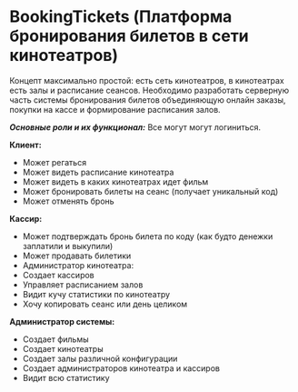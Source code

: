 # BookingTickets (Платформа бронирования билетов в сети кинотеатров)

Концепт максимально простой: есть сеть кинотеатров, в кинотеатрах есть залы и расписание сеансов.
Необходимо разработать серверную часть системы бронирования билетов объединяющую онлайн заказы, покупки на кассе и формирование расписания залов.

***Основные роли и их функционал:***
Все могут могут логиниться.

**Клиент:**
- Может регаться
- Может видеть расписание кинотеатра
- Может видеть в каких кинотеатрах идет фильм
- Может бронировать билеты на сеанс (получает уникальный код)
- Может отменять бронь

**Кассир:**
- Может подтверждать бронь билета по коду (как будто денежки заплатили и выкупили)
- Может продавать билетики
- Администратор кинотеатра:
- Создает кассиров
- Управляет расписанием залов
- Видит кучу статистики по кинотеатру
- Хочу копировать сеанс или день целиком

**Администратор системы:**
- Создает фильмы
- Создает кинотеатры
- Создает залы различной конфигурации
- Создает администраторов кинотеатра и кассиров
- Видит всю статистику
